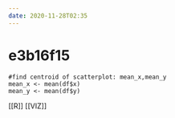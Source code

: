 ```yaml
---
date: 2020-11-28T02:35
---
```


# e3b16f15

    #find centroid of scatterplot: mean_x,mean_y
    mean_x <- mean(df$x)
    mean_y <- mean(df$y)
    
[[R]]
[[VIZ]]